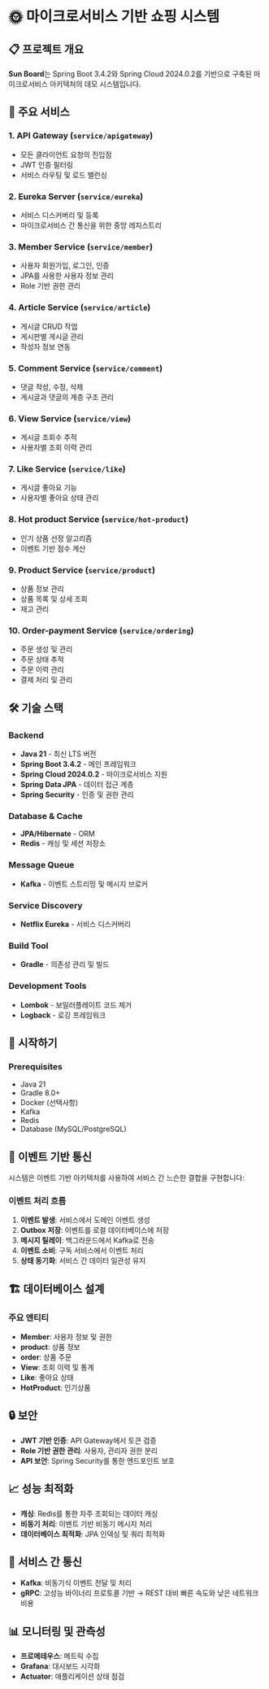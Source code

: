# 🌞  마이크로서비스 기반 쇼핑 시스템

## 📋 프로젝트 개요

**Sun Board**는 Spring Boot 3.4.2와 Spring Cloud 2024.0.2를 기반으로 구축된 마이크로서비스 아키텍처의 데모 시스템입니다.



## 🚀 주요 서비스

### 1. **API Gateway** (`service/apigateway`)

- 모든 클라이언트 요청의 진입점
- JWT 인증 필터링
- 서비스 라우팅 및 로드 밸런싱

### 2. **Eureka Server** (`service/eureka`)

- 서비스 디스커버리 및 등록
- 마이크로서비스 간 통신을 위한 중앙 레지스트리

### 3. **Member Service** (`service/member`)

- 사용자 회원가입, 로그인, 인증
- JPA를 사용한 사용자 정보 관리
- Role 기반 권한 관리

### 4. **Article Service** (`service/article`)

- 게시글 CRUD 작업
- 게시판별 게시글 관리
- 작성자 정보 연동

### 5. **Comment Service** (`service/comment`)

- 댓글 작성, 수정, 삭제
- 게시글과 댓글의 계층 구조 관리

### 6. **View Service** (`service/view`)

- 게시글 조회수 추적
- 사용자별 조회 이력 관리

### 7. **Like Service** (`service/like`)

- 게시글 좋아요 기능
- 사용자별 좋아요 상태 관리

### 8. **Hot product Service** (`service/hot-product`)

- 인기 상품 선정 알고리즘
- 이벤트 기반 점수 계산


### 9. **Product Service** (`service/product`)

- 상품 정보 관리
- 상품 목록 및 상세 조회
- 재고 관리

### 10. **Order-payment Service** (`service/ordering`)

- 주문 생성 및 관리
- 주문 상태 추적
- 주문 이력 관리
- 결제 처리 및 관리

  


## 🛠️ 기술 스택

### Backend

- **Java 21** - 최신 LTS 버전
- **Spring Boot 3.4.2** - 메인 프레임워크
- **Spring Cloud 2024.0.2** - 마이크로서비스 지원
- **Spring Data JPA** - 데이터 접근 계층
- **Spring Security** - 인증 및 권한 관리

### Database & Cache

- **JPA/Hibernate** - ORM
- **Redis** - 캐싱 및 세션 저장소

### Message Queue

- **Kafka** - 이벤트 스트리밍 및 메시지 브로커

### Service Discovery

- **Netflix Eureka** - 서비스 디스커버리

### Build Tool

- **Gradle** - 의존성 관리 및 빌드

### Development Tools

- **Lombok** - 보일러플레이트 코드 제거
- **Logback** - 로깅 프레임워크

## 🚀 시작하기

### Prerequisites

- Java 21
- Gradle 8.0+
- Docker (선택사항)
- Kafka
- Redis
- Database (MySQL/PostgreSQL)





## 🔄 이벤트 기반 통신

시스템은 이벤트 기반 아키텍처를 사용하여 서비스 간 느슨한 결합을 구현합니다:


### 이벤트 처리 흐름

1. **이벤트 발생**: 서비스에서 도메인 이벤트 생성
2. **Outbox 저장**: 이벤트를 로컬 데이터베이스에 저장
3. **메시지 릴레이**: 백그라운드에서 Kafka로 전송
4. **이벤트 소비**: 구독 서비스에서 이벤트 처리
5. **상태 동기화**: 서비스 간 데이터 일관성 유지

## 🏗️ 데이터베이스 설계

### 주요 엔티티

- **Member**: 사용자 정보 및 권한
- **product**: 상품 정보
- **order**: 상품 주문
- **View**: 조회 이력 및 통계
- **Like**: 좋아요 상태
- **HotProduct**: 인기상품

## 🔒 보안

- **JWT 기반 인증**: API Gateway에서 토큰 검증
- **Role 기반 권한 관리**: 사용자, 관리자 권한 분리
- **API 보안**: Spring Security를 통한 엔드포인트 보호

## 📈 성능 최적화

- **캐싱**: Redis를 통한 자주 조회되는 데이터 캐싱
- **비동기 처리**: 이벤트 기반 비동기 메시지 처리
- **데이터베이스 최적화**: JPA 인덱싱 및 쿼리 최적화

## 🔄 서비스 간 통신

- **Kafka**: 비동기식 이벤트 전달 및 처리
- **gRPC**: 고성능 바이너리 프로토콜 기반 → REST 대비 빠른 속도와 낮은 네트워크 비용


## 📊 모니터링 및 관측성

- **프로메테우스**: 메트릭 수집
- **Grafana**: 대시보드 시각화
- **Actuator**: 애플리케이션 상태 점검
